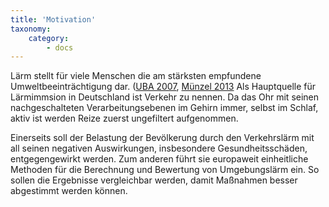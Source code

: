 ```yaml
---
title: 'Motivation'
taxonomy:
    category:
        - docs
---
```

Lärm stellt für viele Menschen die am stärksten empfundene Umweltbeeinträchtigung dar. ([UBA 2007](https://www.umweltbundesamt.de/publikationen/laerm-unterschaetzte-risiko), [Münzel 2013](http://www.fluglaerm-koeln-bonn.de/wp-content/uploads/2015/03/Studie-Prof.-M%C3%BCnzel-Gesundheitsrelevanz-L%C3%A4rm.pdf) Als Hauptquelle für Lärmimmsion in Deutschland ist Verkehr zu nennen.
Da das Ohr mit seinen nachgeschalteten Verarbeitungsebenen im Gehirn immer, selbst im Schlaf, aktiv ist werden Reize zuerst ungefiltert aufgenommen.


Einerseits soll der Belastung der Bevölkerung durch den Verkehrslärm mit all seinen negativen Auswirkungen, insbesondere Gesundheitsschäden, entgegengewirkt werden.
Zum anderen führt sie europaweit einheitliche Methoden für die Berechnung und Bewertung von Umgebungslärm ein.
So sollen die Ergebnisse vergleichbar werden, damit Maßnahmen besser abgestimmt werden können.
